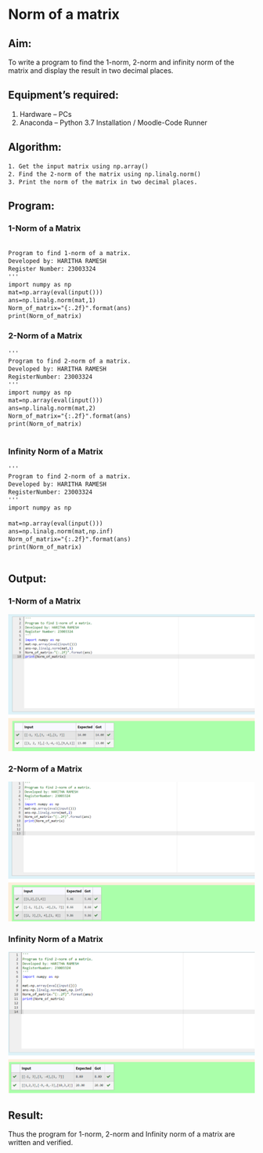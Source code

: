 # Norm of a matrix
## Aim:
To write a program to find the 1-norm, 2-norm and infinity norm of the matrix and display the result in two decimal places.
## Equipment’s required:
1.	Hardware – PCs
2.	Anaconda – Python 3.7 Installation / Moodle-Code Runner
## Algorithm:
	1. Get the input matrix using np.array()   
    2. Find the 2-norm of the matrix using np.linalg.norm()
	3. Print the norm of the matrix in two decimal places.
## Program:
### 1-Norm of a Matrix
```

Program to find 1-norm of a matrix.
Developed by: HARITHA RAMESH
Register Number: 23003324
'''
import numpy as np
mat=np.array(eval(input()))
ans=np.linalg.norm(mat,1)
Norm_of_matrix="{:.2f}".format(ans)
print(Norm_of_matrix)
```
### 2-Norm of a Matrix
```
'''
Program to find 2-norm of a matrix.
Developed by: HARITHA RAMESH
RegisterNumber: 23003324
'''
import numpy as np
mat=np.array(eval(input()))
ans=np.linalg.norm(mat,2)
Norm_of_matrix="{:.2f}".format(ans)
print(Norm_of_matrix)


```




### Infinity Norm of a Matrix
```
'''
Program to find 2-norm of a matrix.
Developed by: HARITHA RAMESH
RegisterNumber: 23003324
'''
import numpy as np

mat=np.array(eval(input()))
ans=np.linalg.norm(mat,np.inf)
Norm_of_matrix="{:.2f}".format(ans)
print(Norm_of_matrix)


```






## Output:
### 1-Norm of a Matrix

![Alt text](1.png)



### 2-Norm of a Matrix
![Alt text](2.png)




### Infinity Norm of a Matrix

![Alt text](3.png)



## Result:
Thus the program for 1-norm, 2-norm and Infinity norm of a matrix are written and verified.
